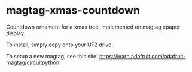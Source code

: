 # magtag-xmas-countdown
Countdown ornament for a xmas tree, implemented on magtag epaper display.

To install, simply copy onto your UF2 drive.

To setup a new magtag, see this site: https://learn.adafruit.com/adafruit-magtag/circuitpython
